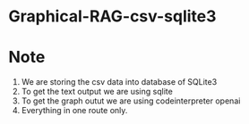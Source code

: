 # Graphical-RAG-csv-sqlite3

# Note
1. We are storing the csv data into database of SQLite3
2. To get the text output we are using sqlite
3. To get the graph outut we are using codeinterpreter openai
4. Everything in one route only.
